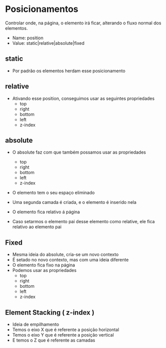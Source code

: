 # Posicionamentos

Controlar onde, na página, o elemento irá ficar,
alterando o fluxo normal dos elementos.

- Name: position
- Value: static|relative|absolute|fixed

## static

  - Por padrão os elementos herdam esse posicionamento

## relative

  - Ativando esse position, conseguimos usar as seguintes propriedades
    - top
    - right
    - bottom
    - left
    - z-index

## absolute

  - O absolute faz com que também possamos usar as propriedades
    - top
    - right
    - bottom
    - left
    - z-index

  - O elemento tem o seu espaço eliminado
  - Uma segunda camada é criada, e o elemento é inserido nela
  - O elemento fica relativo á página
  - Caso setarmos o elemento pai desse elemento como relative,
    ele fica relativo ao elemento pai

## Fixed

  - Mesma ideia do absolute, cria-se um novo contexto
  - É setado no novo contexto, mas com uma ideia diferente
  - O elemento fica fixo na página
  - Podemos usar as propriedades
    - top
    - right
    - bottom
    - left
    - z-index

## Element Stacking ( z-index )

  - Ideia de empilhamento
  - Temos o eixo X que é referente a posição horizontal
  - Temos o eixo Y que é referente a posição vertical
  - E temos o Z que é referente as camadas
